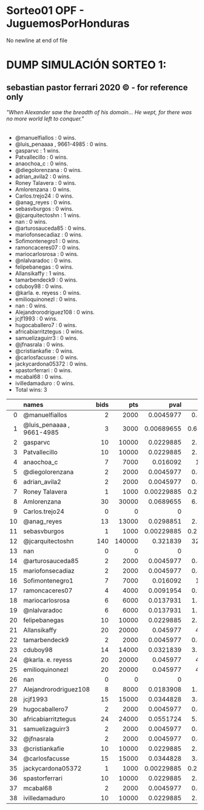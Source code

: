 # Sorteo01 OPF - JuguemosPorHonduras
 No newline at end of file
# DUMP SIMULACIÓN SORTEO 1:
## sebastian pastor ferrari 2020 © - for reference only
###### "When Alexander saw the breadth of his domain... He wept, for there was no more world left to conquer."

* @manuelfiallos : 0 wins.
* @luis_penaaaa , 9661-4985 : 0 wins.
* gasparvc : 1 wins.
* Patvallecillo : 0 wins.
* anaochoa_c : 0 wins.
* @diegolorenzana : 0 wins.
* adrian_avila2 : 0 wins.
* Roney Talavera : 0 wins.
* Amlorenzana : 0 wins.
* Carlos.trejo24 : 0 wins.
* @anag_reyes : 0 wins.
* sebasvburgos : 0 wins.
* @jcarquitectoshn : 1 wins.
* nan : 0 wins.
* @arturosauceda85 : 0 wins.
* mariofonsecadiaz : 0 wins.
* Sofimontenegro1 : 0 wins.
* ramoncaceres07 : 0 wins.
* mariocarlosrosa : 0 wins.
* @nlalvaradoc : 0 wins.
* felipebanegas : 0 wins.
* Allansikaffy : 1 wins.
* tamarbendeck9 : 0 wins.
* cduboy98 : 0 wins.
* @karla. e. reyess : 0 wins.
* emilioquinonezl : 0 wins.
* nan : 0 wins.
* Alejandrorodriguez108 : 0 wins.
* jcjf1993 : 0 wins.
* hugocaballero7 : 0 wins.
* africabiarritztegus : 0 wins.
* samuelizaguirr3 : 0 wins.
* @jfnasrala : 0 wins.
* @cristiankafie : 0 wins.
* @carlosfacusse : 0 wins.
* jackycardona05372 : 0 wins.
* spastorferrari : 0 wins.
* mcabal68 : 0 wins.
* ivilledamaduro : 0 wins.
* Total wins: 3

|    | names                     |   bids |    pts |       pval |      %Win |
|---:|:--------------------------|-------:|-------:|-----------:|----------:|
|  0 | @manuelfiallos            |      2 |   2000 | 0.0045977  |  0.45977  |
|  1 | @luis_penaaaa , 9661-4985 |      3 |   3000 | 0.00689655 |  0.689655 |
|  2 | gasparvc                  |     10 |  10000 | 0.0229885  |  2.29885  |
|  3 | Patvallecillo             |     10 |  10000 | 0.0229885  |  2.29885  |
|  4 | anaochoa_c                |      7 |   7000 | 0.016092   |  1.6092   |
|  5 | @diegolorenzana           |      2 |   2000 | 0.0045977  |  0.45977  |
|  6 | adrian_avila2             |      2 |   2000 | 0.0045977  |  0.45977  |
|  7 | Roney Talavera            |      1 |   1000 | 0.00229885 |  0.229885 |
|  8 | Amlorenzana               |     30 |  30000 | 0.0689655  |  6.89655  |
|  9 | Carlos.trejo24            |      0 |      0 | 0          |  0        |
| 10 | @anag_reyes               |     13 |  13000 | 0.0298851  |  2.98851  |
| 11 | sebasvburgos              |      1 |   1000 | 0.00229885 |  0.229885 |
| 12 | @jcarquitectoshn          |    140 | 140000 | 0.321839   | 32.1839   |
| 13 | nan                       |      0 |      0 | 0          |  0        |
| 14 | @arturosauceda85          |      2 |   2000 | 0.0045977  |  0.45977  |
| 15 | mariofonsecadiaz          |      2 |   2000 | 0.0045977  |  0.45977  |
| 16 | Sofimontenegro1           |      7 |   7000 | 0.016092   |  1.6092   |
| 17 | ramoncaceres07            |      4 |   4000 | 0.0091954  |  0.91954  |
| 18 | mariocarlosrosa           |      6 |   6000 | 0.0137931  |  1.37931  |
| 19 | @nlalvaradoc              |      6 |   6000 | 0.0137931  |  1.37931  |
| 20 | felipebanegas             |     10 |  10000 | 0.0229885  |  2.29885  |
| 21 | Allansikaffy              |     20 |  20000 | 0.045977   |  4.5977   |
| 22 | tamarbendeck9             |      2 |   2000 | 0.0045977  |  0.45977  |
| 23 | cduboy98                  |     14 |  14000 | 0.0321839  |  3.21839  |
| 24 | @karla. e. reyess         |     20 |  20000 | 0.045977   |  4.5977   |
| 25 | emilioquinonezl           |     20 |  20000 | 0.045977   |  4.5977   |
| 26 | nan                       |      0 |      0 | 0          |  0        |
| 27 | Alejandrorodriguez108     |      8 |   8000 | 0.0183908  |  1.83908  |
| 28 | jcjf1993                  |     15 |  15000 | 0.0344828  |  3.44828  |
| 29 | hugocaballero7            |      2 |   2000 | 0.0045977  |  0.45977  |
| 30 | africabiarritztegus       |     24 |  24000 | 0.0551724  |  5.51724  |
| 31 | samuelizaguirr3           |      2 |   2000 | 0.0045977  |  0.45977  |
| 32 | @jfnasrala                |      2 |   2000 | 0.0045977  |  0.45977  |
| 33 | @cristiankafie            |     10 |  10000 | 0.0229885  |  2.29885  |
| 34 | @carlosfacusse            |     15 |  15000 | 0.0344828  |  3.44828  |
| 35 | jackycardona05372         |      1 |   1000 | 0.00229885 |  0.229885 |
| 36 | spastorferrari            |     10 |  10000 | 0.0229885  |  2.29885  |
| 37 | mcabal68                  |      2 |   2000 | 0.0045977  |  0.45977  |
| 38 | ivilledamaduro            |     10 |  10000 | 0.0229885  |  2.29885  |
